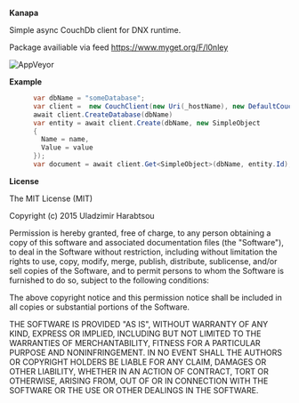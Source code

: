**Kanapa**

Simple async CouchDb client for DNX runtime.

Package availiable via feed https://www.myget.org/F/l0nley

![AppVeyor](https://ci.appveyor.com/api/projects/status/lu20j810qa1yk7v9?svg=true "AppVeyor")

**Example**

```csharp
      var dbName = "someDatabase";
      var client =  new CouchClient(new Uri(_hostName), new DefaultCouchMiddleware());
      await client.CreateDatabase(dbName)
      var entity = await client.Create(dbName, new SimpleObject
      {
        Name = name,
        Value = value
      });
      var document = await client.Get<SimpleObject>(dbName, entity.Id);
```

**License**

The MIT License (MIT)

Copyright (c) 2015 Uladzimir Harabtsou

Permission is hereby granted, free of charge, to any person obtaining a copy
of this software and associated documentation files (the "Software"), to deal
in the Software without restriction, including without limitation the rights
to use, copy, modify, merge, publish, distribute, sublicense, and/or sell
copies of the Software, and to permit persons to whom the Software is
furnished to do so, subject to the following conditions:

The above copyright notice and this permission notice shall be included in
all copies or substantial portions of the Software.

THE SOFTWARE IS PROVIDED "AS IS", WITHOUT WARRANTY OF ANY KIND, EXPRESS OR
IMPLIED, INCLUDING BUT NOT LIMITED TO THE WARRANTIES OF MERCHANTABILITY,
FITNESS FOR A PARTICULAR PURPOSE AND NONINFRINGEMENT. IN NO EVENT SHALL THE
AUTHORS OR COPYRIGHT HOLDERS BE LIABLE FOR ANY CLAIM, DAMAGES OR OTHER
LIABILITY, WHETHER IN AN ACTION OF CONTRACT, TORT OR OTHERWISE, ARISING FROM,
OUT OF OR IN CONNECTION WITH THE SOFTWARE OR THE USE OR OTHER DEALINGS IN
THE SOFTWARE.
